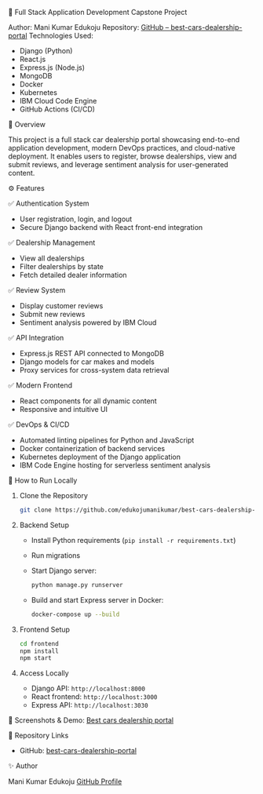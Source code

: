 
📘 Full Stack Application Development Capstone Project

Author: Mani Kumar Edukoju
Repository: [GitHub – best-cars-dealership-portal](https://github.com/edukojumanikumar/best-cars-dealership-portal)
Technologies Used:

* Django (Python)
* React.js
* Express.js (Node.js)
* MongoDB
* Docker
* Kubernetes
* IBM Cloud Code Engine
* GitHub Actions (CI/CD)



 🎯 Overview

This project is a full stack car dealership portal showcasing end-to-end application development, modern DevOps practices, and cloud-native deployment. It enables users to register, browse dealerships, view and submit reviews, and leverage sentiment analysis for user-generated content.



 ⚙️ Features

✅ Authentication System

* User registration, login, and logout
* Secure Django backend with React front-end integration

✅ Dealership Management

* View all dealerships
* Filter dealerships by state
* Fetch detailed dealer information

✅ Review System

* Display customer reviews
* Submit new reviews
* Sentiment analysis powered by IBM Cloud

✅ API Integration

* Express.js REST API connected to MongoDB
* Django models for car makes and models
* Proxy services for cross-system data retrieval

✅ Modern Frontend

* React components for all dynamic content
* Responsive and intuitive UI

✅ DevOps & CI/CD

* Automated linting pipelines for Python and JavaScript
* Docker containerization of backend services
* Kubernetes deployment of the Django application
* IBM Code Engine hosting for serverless sentiment analysis



 🚀 How to Run Locally

1. Clone the Repository

   ```bash
   git clone https://github.com/edukojumanikumar/best-cars-dealership-portal.git
   ```

2. Backend Setup

   * Install Python requirements (`pip install -r requirements.txt`)
   * Run migrations
   * Start Django server:

     ```bash
     python manage.py runserver
     ```
   * Build and start Express server in Docker:

     ```bash
     docker-compose up --build
     ```

3. Frontend Setup

   ```bash
   cd frontend
   npm install
   npm start
   ```

4. Access Locally

   * Django API: `http://localhost:8000`
   * React frontend: `http://localhost:3000`
   * Express API: `http://localhost:3030`



 📝 Screenshots & Demo: [Best cars dealership portal](BestCarsDealershipPortal.docx)


 📌 Repository Links

* GitHub: [best-cars-dealership-portal](https://github.com/edukojumanikumar/best-cars-dealership-portal)



 ✨ Author

Mani Kumar Edukoju
[GitHub Profile](https://github.com/edukojumanikumar)
